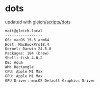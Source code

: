 # dots

updated with [gleich/scripts/dots](https://github.com/gleich/scripts/tree/main/dots)

```txt
matt@gleich.local 
----------------- 
OS: macOS 15.5 arm64 
Host: MacBookPro18,4 
Kernel: Darwin 24.5.0 
Packages: 184 (brew) 
Shell: fish 4.0.2 
DE: Aqua 
WM: Rectangle 
CPU: Apple M1 Max 
GPU: Apple M1 Max 
GPU Driver: macOS Default Graphics Driver
```